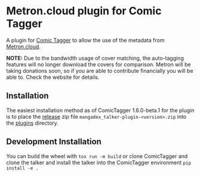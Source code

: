 # Metron.cloud plugin for Comic Tagger

A plugin for [Comic Tagger](https://github.com/comictagger/comictagger/releases) to allow the use of the metadata from [Metron.cloud](https://metron.cloud/).

**NOTE:** Due to the bandwidth usage of cover matching, the auto-tagging features will no longer download the covers for comparison. Metron will be taking donations soon, so if you are able to contribute financially you will be able to. Check the website for details.

## Installation

The easiest installation method as of ComicTagger 1.6.0-beta.1 for the plugin is to place the [release](https://github.com/mizaki/mangadex_talker/releases) zip file
`mangadex_talker-plugin-<version>.zip` into the [plugins](https://github.com/comictagger/comictagger/wiki/Installing-plugins) directory.

## Development Installation

You can build the wheel with `tox run -m build` or clone ComicTagger and clone the talker and install the talker into the ComicTagger environment `pip install -e .`
